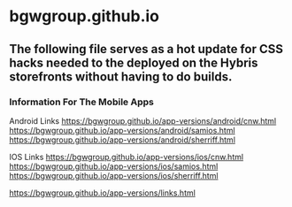 # bgwgroup.github.io

## The following file serves as a hot update for CSS hacks needed to the deployed on the Hybris storefronts without having to do builds.

### Information For The Mobile Apps

Android Links
https://bgwgroup.github.io/app-versions/android/cnw.html
https://bgwgroup.github.io/app-versions/android/samios.html
https://bgwgroup.github.io/app-versions/android/sherriff.html

IOS Links
https://bgwgroup.github.io/app-versions/ios/cnw.html
https://bgwgroup.github.io/app-versions/ios/samios.html
https://bgwgroup.github.io/app-versions/ios/sherriff.html

https://bgwgroup.github.io/app-versions/links.html